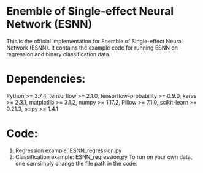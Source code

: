 # Enemble of Single-effect Neural Network (ESNN)
This is the official implementation for Enemble of Single-effect Neural Network (ESNN). It contains the example code for running ESNN on regression and binary classification data.

# Dependencies:
Python >= 3.7.4,
tensorflow >= 2.1.0,
tensorflow-probability >= 0.9.0,
keras >= 2.3.1,
matplotlib >= 3.1.2,
numpy >= 1.17.2,
Pillow >= 7.1.0,
scikit-learn >= 0.21.3,
scipy >= 1.4.1

# Code:
1. Regression example: ESNN_regression.py
2. Classification example: ESNN_regression.py
To run on your own data, one can simply change the file path in the code. 
